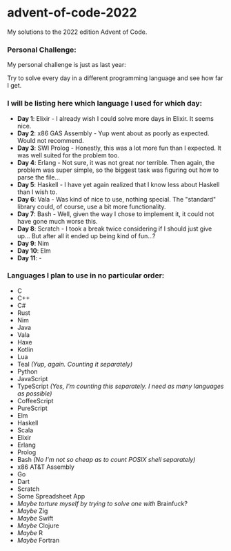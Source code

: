 # advent-of-code-2022
My solutions to the 2022 edition Advent of Code.

### Personal Challenge:
My personal challenge is just as last year:

Try to solve every day in a different programming language and see how far I get.

### I will be listing here which language I used for which day:

- **Day 1**: Elixir - I already wish I could solve more days in Elixir. It seems nice.
- **Day 2**: x86 GAS Assembly - Yup went about as poorly as expected. Would not recommend.
- **Day 3**: SWI Prolog - Honestly, this was a lot more fun than I expected. It was well suited for the problem too.
- **Day 4**: Erlang - Not sure, it was not great nor terrible. Then again, the problem was super simple,
  so the biggest task was figuring out how to parse the file...
- **Day 5**: Haskell - I have yet again realized that I know less about Haskell than I wish to.
- **Day 6**: Vala - Was kind of nice to use, nothing special. The "standard" library could, of course,
  use a bit more functionality.
- **Day 7**: Bash - Well, given the way I chose to implement it, it could not have gone much worse this.
- **Day 8**: Scratch - I took a break twice considering if I should just give up... But after all it ended up being kind of fun...?
- **Day 9**: Nim
- **Day 10**: Elm
- **Day 11**: -

### Languages I plan to use in no particular order:
- C
- C++
- C#
- Rust
- Nim
- Java
- Vala
- Haxe
- Kotlin
- Lua
- Teal *(Yup, again. Counting it separately)*
- Python
- JavaScript
- TypeScript *(Yes, I'm counting this separately. I need as many languages as possible)*
- CoffeeScript
- PureScript
- Elm
- Haskell
- Scala
- Elixir
- Erlang
- Prolog
- Bash *(No I'm not so cheap as to count POSIX shell separately)*
- x86 AT&T Assembly
- Go
- Dart
- Scratch
- Some Spreadsheet App
- *Maybe torture myself by trying to solve one with* Brainfuck?
- *Maybe* Zig
- *Maybe* Swift
- *Maybe* Clojure
- *Maybe* R
- *Maybe* Fortran
